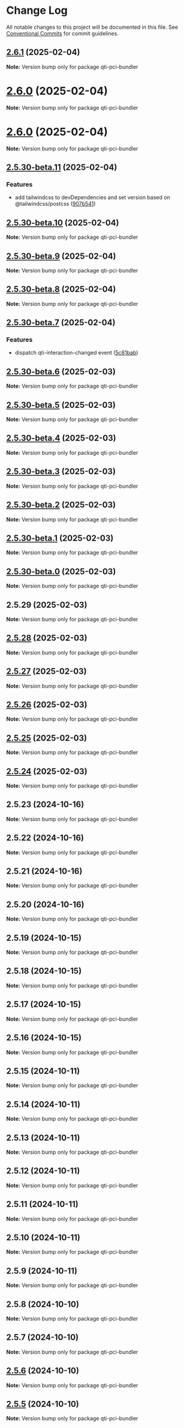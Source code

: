 # Change Log

All notable changes to this project will be documented in this file.
See [Conventional Commits](https://conventionalcommits.org) for commit guidelines.

## [2.6.1](https://github.com/Citolab/qti-pci-bundler/compare/v2.6.0...v2.6.1) (2025-02-04)

**Note:** Version bump only for package qti-pci-bundler





# [2.6.0](https://github.com/Citolab/qti-pci-bundler/compare/v2.5.30-beta.11...v2.6.0) (2025-02-04)

**Note:** Version bump only for package qti-pci-bundler





# [2.6.0](https://github.com/Citolab/qti-pci-bundler/compare/v2.5.30-beta.11...v2.6.0) (2025-02-04)

**Note:** Version bump only for package qti-pci-bundler





## [2.5.30-beta.11](https://github.com/Citolab/qti-pci-bundler/compare/v2.5.30-beta.10...v2.5.30-beta.11) (2025-02-04)


### Features

* add tailwindcss to devDependencies and set version based on @tailwindcss/postcss ([907b541](https://github.com/Citolab/qti-pci-bundler/commit/907b541e8fa52a8e0751de6318e39bbcda6cee5e))





## [2.5.30-beta.10](https://github.com/Citolab/qti-pci-bundler/compare/v2.5.30-beta.9...v2.5.30-beta.10) (2025-02-04)

**Note:** Version bump only for package qti-pci-bundler





## [2.5.30-beta.9](https://github.com/Citolab/qti-pci-bundler/compare/v2.5.30-beta.8...v2.5.30-beta.9) (2025-02-04)

**Note:** Version bump only for package qti-pci-bundler





## [2.5.30-beta.8](https://github.com/Citolab/qti-pci-bundler/compare/v2.5.30-beta.7...v2.5.30-beta.8) (2025-02-04)

**Note:** Version bump only for package qti-pci-bundler





## [2.5.30-beta.7](https://github.com/Citolab/qti-pci-bundler/compare/v2.5.30-beta.6...v2.5.30-beta.7) (2025-02-04)


### Features

* dispatch qti-interaction-changed event ([5c81bab](https://github.com/Citolab/qti-pci-bundler/commit/5c81bab7208d4ac2a8ba427d5f9f6f532267e844))





## [2.5.30-beta.6](https://github.com/Citolab/qti-pci-bundler/compare/v2.5.30-beta.5...v2.5.30-beta.6) (2025-02-03)

**Note:** Version bump only for package qti-pci-bundler





## [2.5.30-beta.5](https://github.com/Citolab/qti-pci-bundler/compare/v2.5.30-beta.4...v2.5.30-beta.5) (2025-02-03)

**Note:** Version bump only for package qti-pci-bundler





## [2.5.30-beta.4](https://github.com/Citolab/qti-pci-bundler/compare/v2.5.30-beta.3...v2.5.30-beta.4) (2025-02-03)

**Note:** Version bump only for package qti-pci-bundler





## [2.5.30-beta.3](https://github.com/Citolab/qti-pci-bundler/compare/v2.5.30-beta.2...v2.5.30-beta.3) (2025-02-03)

**Note:** Version bump only for package qti-pci-bundler





## [2.5.30-beta.2](https://github.com/Citolab/qti-pci-bundler/compare/v2.5.30-beta.1...v2.5.30-beta.2) (2025-02-03)

**Note:** Version bump only for package qti-pci-bundler





## [2.5.30-beta.1](https://github.com/Citolab/qti-pci-bundler/compare/v2.5.30-beta.0...v2.5.30-beta.1) (2025-02-03)

**Note:** Version bump only for package qti-pci-bundler





## [2.5.30-beta.0](https://github.com/Citolab/qti-pci-bundler/compare/v2.5.29...v2.5.30-beta.0) (2025-02-03)

**Note:** Version bump only for package qti-pci-bundler





## 2.5.29 (2025-02-03)

**Note:** Version bump only for package qti-pci-bundler





## [2.5.28](https://github.com/Citolab/qti-pci-bundler/compare/v2.5.27...v2.5.28) (2025-02-03)

**Note:** Version bump only for package qti-pci-bundler





## [2.5.27](https://github.com/Citolab/qti-pci-bundler/compare/v2.5.26...v2.5.27) (2025-02-03)

**Note:** Version bump only for package qti-pci-bundler





## [2.5.26](https://github.com/Citolab/qti-pci-bundler/compare/v2.5.25...v2.5.26) (2025-02-03)

**Note:** Version bump only for package qti-pci-bundler





## [2.5.25](https://github.com/Citolab/qti-pci-bundler/compare/v2.5.24...v2.5.25) (2025-02-03)

**Note:** Version bump only for package qti-pci-bundler





## [2.5.24](https://github.com/Citolab/qti-pci-bundler/compare/v2.5.23...v2.5.24) (2025-02-03)

**Note:** Version bump only for package qti-pci-bundler





## 2.5.23 (2024-10-16)

**Note:** Version bump only for package qti-pci-bundler





## 2.5.22 (2024-10-16)

**Note:** Version bump only for package qti-pci-bundler





## 2.5.21 (2024-10-16)

**Note:** Version bump only for package qti-pci-bundler





## 2.5.20 (2024-10-16)

**Note:** Version bump only for package qti-pci-bundler





## 2.5.19 (2024-10-15)

**Note:** Version bump only for package qti-pci-bundler





## 2.5.18 (2024-10-15)

**Note:** Version bump only for package qti-pci-bundler





## 2.5.17 (2024-10-15)

**Note:** Version bump only for package qti-pci-bundler





## 2.5.16 (2024-10-15)

**Note:** Version bump only for package qti-pci-bundler





## 2.5.15 (2024-10-11)

**Note:** Version bump only for package qti-pci-bundler





## 2.5.14 (2024-10-11)

**Note:** Version bump only for package qti-pci-bundler





## 2.5.13 (2024-10-11)

**Note:** Version bump only for package qti-pci-bundler





## 2.5.12 (2024-10-11)

**Note:** Version bump only for package qti-pci-bundler





## 2.5.11 (2024-10-11)

**Note:** Version bump only for package qti-pci-bundler





## 2.5.10 (2024-10-11)

**Note:** Version bump only for package qti-pci-bundler





## 2.5.9 (2024-10-11)

**Note:** Version bump only for package qti-pci-bundler





## 2.5.8 (2024-10-10)

**Note:** Version bump only for package qti-pci-bundler





## 2.5.7 (2024-10-10)

**Note:** Version bump only for package qti-pci-bundler





## [2.5.6](https://github.com/Citolab/qti-pci-bundler/compare/v2.5.5...v2.5.6) (2024-10-10)

**Note:** Version bump only for package qti-pci-bundler





## [2.5.5](https://github.com/Citolab/qti-pci-bundler/compare/v2.5.4...v2.5.5) (2024-10-10)

**Note:** Version bump only for package qti-pci-bundler

